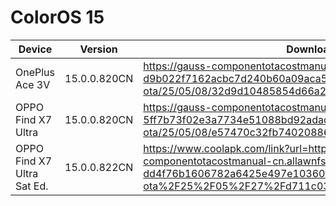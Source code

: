 # ColorOS 15

| Device                      | Version      | Download Link |
|-----------------------------|-------------|----------------|
| OnePlus Ace 3V              | 15.0.0.820CN| https://gauss-componentotacostmanual-cn.allawnfs.com/remove-d9b022f7162acbc7d240b60a09aca5a9/component-ota/25/05/08/32d9d10485854d66a2bb98a6f0869de3.zip |
| OPPO Find X7 Ultra          | 15.0.0.820CN| https://gauss-componentotacostmanual-cn.allawnfs.com/remove-5ff7b73f02e3a7734e51088bd92adadf/component-ota/25/05/08/e57470c32fb740208864b5f78d8a3136.zip |
| OPPO Find X7 Ultra Sat Ed.  | 15.0.0.822CN| https://www.coolapk.com/link?url=https%3A%2F%2Fgauss-componentotacostmanual-cn.allawnfs.com%2Fremove-dd4f76b1606782a6425e497e10360f47%2Fcomponent-ota%2F25%2F05%2F27%2Fd711c0332e184da2bb83a89bf573221d.zip |
